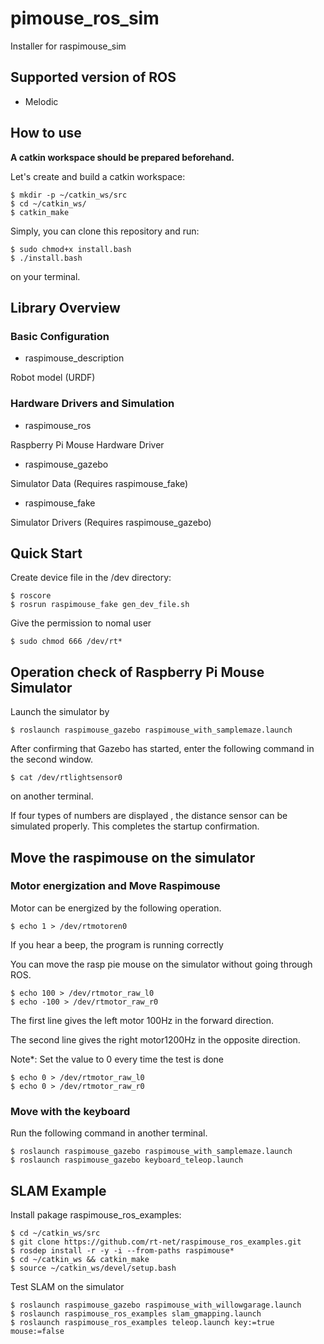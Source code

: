 # pimouse_ros_sim


Installer for raspimouse_sim

## Supported version of ROS

* Melodic

## How to use

__A catkin workspace should be prepared beforehand.__

Let's create and build a catkin workspace:
```
$ mkdir -p ~/catkin_ws/src
$ cd ~/catkin_ws/
$ catkin_make
```

Simply, you can clone this repository and run:
```
$ sudo chmod+x install.bash
$ ./install.bash
```
on your terminal.

## Library Overview
### Basic Configuration
* raspimouse_description

Robot model (URDF)
### Hardware Drivers and Simulation
* raspimouse_ros

Raspberry Pi Mouse Hardware Driver
* raspimouse_gazebo

Simulator Data (Requires raspimouse_fake)
* raspimouse_fake

Simulator Drivers (Requires raspimouse_gazebo)

## Quick Start
Create device file in the /dev directory:
```
$ roscore
$ rosrun raspimouse_fake gen_dev_file.sh
```
Give the permission to nomal user
```
$ sudo chmod 666 /dev/rt*
```

## Operation check of Raspberry Pi Mouse Simulator

Launch the simulator by
```
$ roslaunch raspimouse_gazebo raspimouse_with_samplemaze.launch 
```
After confirming that Gazebo has started, enter the following command in the second window.
```
$ cat /dev/rtlightsensor0
```
on another terminal.

If four types of numbers are displayed , the distance sensor can be simulated properly.
This completes the startup confirmation.

## Move the raspimouse on the simulator
### Motor energization and Move Raspimouse
Motor can be energized by the following operation.
```
$ echo 1 > /dev/rtmotoren0
```
If you hear a beep, the program is running correctly

You can move the rasp pie mouse on the simulator without going through ROS.
```
$ echo 100 > /dev/rtmotor_raw_l0
$ echo -100 > /dev/rtmotor_raw_r0
```
The first line gives the left motor 100Hz in the forward direction.

The second line gives the right motor1200Hz in the opposite direction.

Note*: Set the value to 0 every time the test is done
```
$ echo 0 > /dev/rtmotor_raw_l0
$ echo 0 > /dev/rtmotor_raw_r0
```

### Move with the keyboard
Run the following command in another terminal.
```
$ roslaunch raspimouse_gazebo raspimouse_with_samplemaze.launch 
$ roslaunch raspimouse_gazebo keyboard_teleop.launch
```

## SLAM Example

Install pakage raspimouse_ros_examples:
```
$ cd ~/catkin_ws/src
$ git clone https://github.com/rt-net/raspimouse_ros_examples.git
$ rosdep install -r -y -i --from-paths raspimouse*
$ cd ~/catkin_ws && catkin_make
$ source ~/catkin_ws/devel/setup.bash
```
Test SLAM on the simulator
```
$ roslaunch raspimouse_gazebo raspimouse_with_willowgarage.launch
$ roslaunch raspimouse_ros_examples slam_gmapping.launch
$ roslaunch raspimouse_ros_examples teleop.launch key:=true mouse:=false
```

